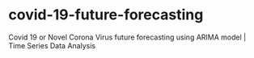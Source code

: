 # covid-19-future-forecasting
Covid 19 or Novel Corona Virus future forecasting using ARIMA model | Time Series Data Analysis 
